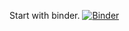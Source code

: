 Start with binder.
[![Binder](https://mybinder.org/badge_logo.svg)](https://mybinder.org/v2/gh/Chibikuri/CHSH_ex/master)
